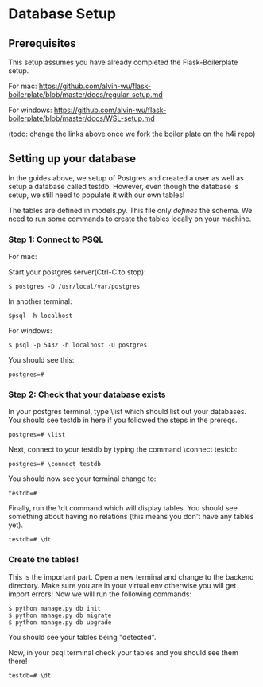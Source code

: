 # Database Setup

## Prerequisites
This setup assumes you have already completed the Flask-Boilerplate setup.

For mac: https://github.com/alvin-wu/flask-boilerplate/blob/master/docs/regular-setup.md

For windows: https://github.com/alvin-wu/flask-boilerplate/blob/master/docs/WSL-setup.md 

(todo: change the links above once we fork the boiler plate on the h4i repo)

## Setting up your database
In the guides above, we setup of Postgres and created a user as well as setup a database called testdb. However, even though the database is setup, we still need to populate it with our own tables!

The tables are defined in models.py. This file only _defines_ the schema. We need to run some commands to create the tables locally on your machine.

### Step 1: Connect to PSQL

For mac:

Start your postgres server(Ctrl-C to stop):
```
$ postgres -D /usr/local/var/postgres
```
In another terminal:
```
$psql -h localhost
```

For windows:
```
$ psql -p 5432 -h localhost -U postgres
```

You should see this:
```
postgres=#
```

### Step 2: Check that your database exists

In your postgres terminal, type \list which should list out your databases. You should see testdb in here if you followed the steps in the prereqs.
```
postgres=# \list
```

Next, connect to your testdb by typing the command \connect testdb:
```
postgres=# \connect testdb
```

You should now see your terminal change to:
```
testdb=# 
```

Finally, run the \dt command which will display tables. You should see something about having no relations (this means you don't have any tables yet).
```
testdb=# \dt 
```

### Create the tables!
This is the important part. Open a new terminal and change to the backend directory. Make sure you are in your virtual env otherwise you will get import errors! Now we will run the following commands:

```
$ python manage.py db init
$ python manage.py db migrate
$ python manage.py db upgrade
```

You should see your tables being "detected".

Now, in your psql terminal check your tables and you should see them there!

```
testdb=# \dt 
```
